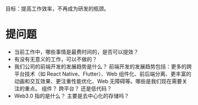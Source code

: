 目标：提高工作效率，不再成为研发的瓶颈。

# 提问题
- 当前工作中，哪些事情是最费时间的，是否可以提效？
- 有没有无意义的工作，可以不做的？
- 我们公司的前端开发的发展趋势是什么？
前端开发的发展趋势包括：更多的跨平台技术（如 React Native、Flutter）、Web 组件化、前后端分离、更丰富的动画和交互效果、更注重性能优化、Web 无障碍等。哪些是我们现在需要关注的重点。
	组件？ 跨平台？ 还是低代码？
- Web3.0 指的是什么？ 主要是去中心化的存储吗？